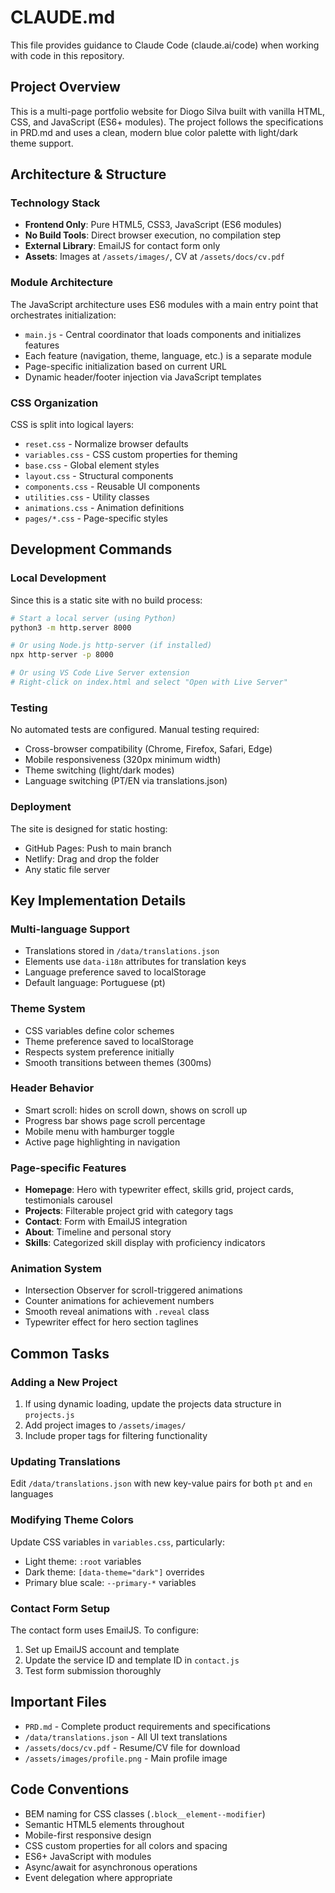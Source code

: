 # CLAUDE.md

This file provides guidance to Claude Code (claude.ai/code) when working with code in this repository.

## Project Overview

This is a multi-page portfolio website for Diogo Silva built with vanilla HTML, CSS, and JavaScript (ES6+ modules). The project follows the specifications in PRD.md and uses a clean, modern blue color palette with light/dark theme support.

## Architecture & Structure

### Technology Stack
- **Frontend Only**: Pure HTML5, CSS3, JavaScript (ES6 modules)
- **No Build Tools**: Direct browser execution, no compilation step
- **External Library**: EmailJS for contact form only
- **Assets**: Images at `/assets/images/`, CV at `/assets/docs/cv.pdf`

### Module Architecture
The JavaScript architecture uses ES6 modules with a main entry point that orchestrates initialization:
- `main.js` - Central coordinator that loads components and initializes features
- Each feature (navigation, theme, language, etc.) is a separate module
- Page-specific initialization based on current URL
- Dynamic header/footer injection via JavaScript templates

### CSS Organization
CSS is split into logical layers:
- `reset.css` - Normalize browser defaults
- `variables.css` - CSS custom properties for theming
- `base.css` - Global element styles
- `layout.css` - Structural components
- `components.css` - Reusable UI components
- `utilities.css` - Utility classes
- `animations.css` - Animation definitions
- `pages/*.css` - Page-specific styles

## Development Commands

### Local Development
Since this is a static site with no build process:
```bash
# Start a local server (using Python)
python3 -m http.server 8000

# Or using Node.js http-server (if installed)
npx http-server -p 8000

# Or using VS Code Live Server extension
# Right-click on index.html and select "Open with Live Server"
```

### Testing
No automated tests are configured. Manual testing required:
- Cross-browser compatibility (Chrome, Firefox, Safari, Edge)
- Mobile responsiveness (320px minimum width)
- Theme switching (light/dark modes)
- Language switching (PT/EN via translations.json)

### Deployment
The site is designed for static hosting:
- GitHub Pages: Push to main branch
- Netlify: Drag and drop the folder
- Any static file server

## Key Implementation Details

### Multi-language Support
- Translations stored in `/data/translations.json`
- Elements use `data-i18n` attributes for translation keys
- Language preference saved to localStorage
- Default language: Portuguese (pt)

### Theme System
- CSS variables define color schemes
- Theme preference saved to localStorage
- Respects system preference initially
- Smooth transitions between themes (300ms)

### Header Behavior
- Smart scroll: hides on scroll down, shows on scroll up
- Progress bar shows page scroll percentage
- Mobile menu with hamburger toggle
- Active page highlighting in navigation

### Page-specific Features
- **Homepage**: Hero with typewriter effect, skills grid, project cards, testimonials carousel
- **Projects**: Filterable project grid with category tags
- **Contact**: Form with EmailJS integration
- **About**: Timeline and personal story
- **Skills**: Categorized skill display with proficiency indicators

### Animation System
- Intersection Observer for scroll-triggered animations
- Counter animations for achievement numbers
- Smooth reveal animations with `.reveal` class
- Typewriter effect for hero section taglines

## Common Tasks

### Adding a New Project
1. If using dynamic loading, update the projects data structure in `projects.js`
2. Add project images to `/assets/images/`
3. Include proper tags for filtering functionality

### Updating Translations
Edit `/data/translations.json` with new key-value pairs for both `pt` and `en` languages

### Modifying Theme Colors
Update CSS variables in `variables.css`, particularly:
- Light theme: `:root` variables
- Dark theme: `[data-theme="dark"]` overrides
- Primary blue scale: `--primary-*` variables

### Contact Form Setup
The contact form uses EmailJS. To configure:
1. Set up EmailJS account and template
2. Update the service ID and template ID in `contact.js`
3. Test form submission thoroughly

## Important Files

- `PRD.md` - Complete product requirements and specifications
- `/data/translations.json` - All UI text translations
- `/assets/docs/cv.pdf` - Resume/CV file for download
- `/assets/images/profile.png` - Main profile image

## Code Conventions

- BEM naming for CSS classes (`.block__element--modifier`)
- Semantic HTML5 elements throughout
- Mobile-first responsive design
- CSS custom properties for all colors and spacing
- ES6+ JavaScript with modules
- Async/await for asynchronous operations
- Event delegation where appropriate